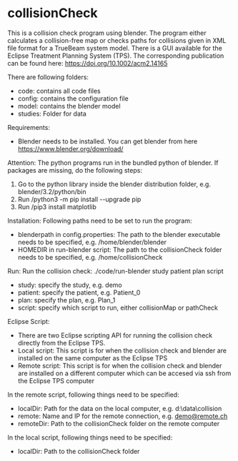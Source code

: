 # collisionCheck
This is a collision check program using blender. The program either calculates a collision-free map or checks paths for collisions given in XML file format for a TrueBeam system model. There is a GUI  available for the Eclipse Treatment Planning System (TPS). The corresponding publication can be found here:  https://doi.org/10.1002/acm2.14165

There are following folders:
- code: contains all code files
- config: contains the configuration file
- model: contains the blender model
- studies: Folder for data

Requirements:
- Blender needs to be installed. You can get blender from here https://www.blender.org/download/

Attention: 
The python programs run in the bundled python of blender. If packages are missing, do the following steps:
1. Go to the python library inside the blender distribution folder, e.g. blender/3.2/python/bin
2. Run /python3 -m pip install --upgrade pip
3. Run /pip3 install matplotlib

Installation:
Following paths need to be set to run the program:
- blenderpath in config.properties: The path to the blender executable needs to be specified, e.g. /home/blender/blender
- HOMEDIR in run-blender script: The path to the collisionCheck folder needs to be specified, e.g. /home/collisionCheck

Run:
Run the collision check: ./code/run-blender study patient plan script
- study: specify the study, e.g. demo
- patient: specify the patient, e.g. Patient_0
- plan: specify the plan, e.g. Plan_1
- script: specify which script to run, either collisionMap or pathCheck


Eclipse Script:
- There are two Eclipse scripting API for running the collision check directly from the Eclipse TPS.
- Local script: This script is for when the collision check and blender are installed on the same computer as the Eclipse TPS
- Remote script: This script is for when the collision check and blender are installed on a different computer which can be accesed via ssh from the Eclipse TPS computer

In the remote script, following things need to be specified:
- localDir: Path for the data on the local computer, e.g. d:\\data\\collision
- remote: Name and  IP for the remote connection, e.g. demo@remote.ch
- remoteDir: Path to the collisionCheck folder on the remote computer

In the local script, following things need to be specified:
- localDir: Path to the collisionCheck folder 
